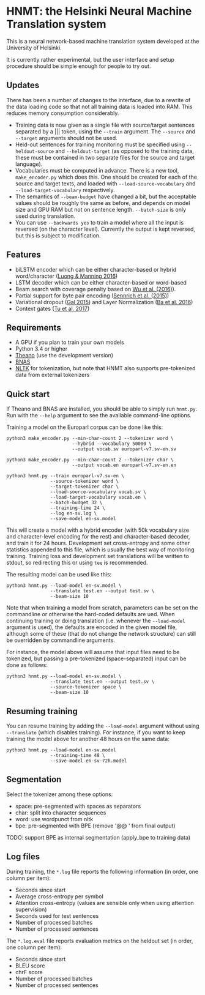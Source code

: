 # HNMT: the Helsinki Neural Machine Translation system

This is a neural network-based machine translation system developed
at the University of Helsinki.

It is currently rather experimental, but the user interface and setup
procedure should be simple enough for people to try out.

## Updates

There has been a number of changes to the interface, due to a rewrite of the
data loading code so that not all training data is loaded into RAM. This
reduces memory consumption considerably.

* Training data is now given as a single file with source/target sentences
  separated by a ||| token, using the `--train` argument. The `--source` and
  `--target` arguments should not be used.
* Held-out sentences for training monitoring must be specified using
  `--heldout-source` and `--heldout-target` (as opposed to the training data,
  these must be contained in two separate files for the source and target
  language).
* Vocabularies must be computed in advance. There is a new tool,
  `make_encoder.py` which does this. One should be created for each of the
  source and target texts, and loaded with `--load-source-vocabulary` and
  `--load-target-vocabulary` respectively.
* The semantics of `--beam-budget` have changed a bit, but the acceptable
  values should be roughly the same as before, and depends on model size and
  GPU RAM but not on sentence length. `--batch-size` is only used during
  translation.
* You can use `--backwards yes` to train a model where all the input is
  reversed (on the character level). Currently the output is kept reversed,
  but this is subject to modification.

## Features

* biLSTM encoder which can be either character-based or hybrid word/character
  ([Luong & Manning 2016](http://arxiv.org/abs/1604.00788))
* LSTM decoder which can be either character-based or word-based
* Beam search with coverage penalty
  based on [Wu et al. (2016)](https://arxiv.org/pdf/1609.08144.pdf)).
* Partial support for byte pair encoding
  ([Sennrich et al. (2015)](https://arxiv.org/abs/1508.07909))
* Variational dropout ([Gal 2015](http://arxiv.org/abs/1512.05287))
  and Layer Normalization ([Ba et al. 2016](https://arxiv.org/abs/1607.06450))
* Context gates ([Tu et al. 2017](https://arxiv.org/pdf/1608.06043.pdf))

## Requirements

* A GPU if you plan to train your own models
* Python 3.4 or higher
* [Theano](http://deeplearning.net/software/theano/) (use the development
  version)
* [BNAS](https://github.com/robertostling/bnas)
* [NLTK](http://www.nltk.org/) for tokenization, but note that HNMT also
  supports pre-tokenized data from external tokenizers

## Quick start

If Theano and BNAS are installed, you should be able to simply run
`hnmt.py`. Run with the `--help` argument to see the available command-line
options.

Training a model on the Europarl corpus can be done like this:

    python3 make_encoder.py --min-char-count 2 --tokenizer word \
                            --hybrid --vocabulary 50000 \
                            --output vocab.sv europarl-v7.sv-en.sv

    python3 make_encoder.py --min-char-count 2 --tokenizer char \
                            --output vocab.en europarl-v7.sv-en.en

    python3 hnmt.py --train europarl-v7.sv-en \
                    --source-tokenizer word \
                    --target-tokenizer char \
                    --load-source-vocabulary vocab.sv \
                    --load-target-vocabulary vocab.en \
                    --batch-budget 32 \
                    --training-time 24 \
                    --log en-sv.log \
                    --save-model en-sv.model

This will create a model with a hybrid encoder (with 50k vocabulary size and
character-level encoding for the rest) and character-based decoder, and train
it for 24 hours. Development set cross-entropy and some other statistics
appended to this file, which is usually the best way of monitoring training.
Training loss and development set translations will be written to stdout, so
redirecting this or using `tee` is recommended.

The resulting model can be used like this:

    python3 hnmt.py --load-model en-sv.model \
                    --translate test.en --output test.sv \
                    --beam-size 10

Note that when training a model from scratch, parameters can be set on the
commandline or otherwise the hard-coded defaults are ued. When continuing
training or doing translation (i.e. whenever the ``--load-model`` argument is
used), the defaults are encoded in the given model file, although some of
these (that do not change the network structure) can still be overridden by
commandline arguments.

For instance, the model above will assume that input files need to be
tokenized, but passing a pre-tokenized (space-separated) input can be done as
follows:

    python3 hnmt.py --load-model en-sv.model \
                    --translate test.en --output test.sv \
                    --source-tokenizer space \
                    --beam-size 10

## Resuming training

You can resume training by adding the `--load-model` argument without using
`--translate` (which disables training). For instance, if you want to keep
training the model above for another 48 hours on the same data:

    python3 hnmt.py --load-model en-sv.model
                    --training-time 48 \
                    --save-model en-sv-72h.model

## Segmentation

Select the tokenizer among these options:

* space: pre-segmented with spaces as separators
* char: split into character sequences
* word: use wordpunct from nltk
* bpe: pre-segmented with BPE (remove '@@ ' from final output)

TODO: support BPE as internal segmentation (apply_bpe to training data)

## Log files

During training, the `*.log` file reports the following information (in order, one column per item):
* Seconds since start
* Average cross-entropy per symbol
* Attention cross-entropy (values are sensible only when using attention supervision)
* Seconds used for test sentences
* Number of processed batches
* Number of processed sentences

The `*.log.eval` file reports evaluation metrics on the heldout set (in order, one column per item):
* Seconds since start
* BLEU score
* chrF score
* Number of processed batches
* Number of processed sentences

